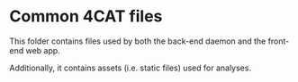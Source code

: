 # Common 4CAT files

This folder contains files used by both the back-end daemon and the front-end
web app.

Additionally, it contains assets (i.e. static files) used for analyses.